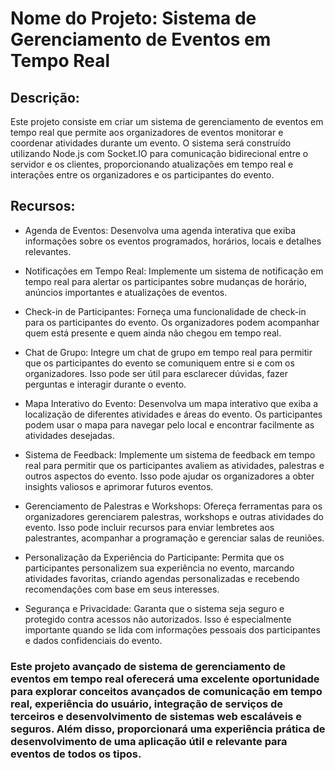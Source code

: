 # Nome do Projeto: Sistema de Gerenciamento de Eventos em Tempo Real

## Descrição:

Este projeto consiste em criar um sistema de gerenciamento de eventos em tempo real que permite aos organizadores de eventos monitorar e coordenar atividades durante um evento. O sistema será construído utilizando Node.js com Socket.IO para comunicação bidirecional entre o servidor e os clientes, proporcionando atualizações em tempo real e interações entre os organizadores e os participantes do evento.

## Recursos:

- Agenda de Eventos: Desenvolva uma agenda interativa que exiba informações sobre os eventos programados, horários, locais e detalhes relevantes.

- Notificações em Tempo Real: Implemente um sistema de notificação em tempo real para alertar os participantes sobre mudanças de horário, anúncios importantes e atualizações de eventos.

- Check-in de Participantes: Forneça uma funcionalidade de check-in para os participantes do evento. Os organizadores podem acompanhar quem está presente e quem ainda não chegou em tempo real.

- Chat de Grupo: Integre um chat de grupo em tempo real para permitir que os participantes do evento se comuniquem entre si e com os organizadores. Isso pode ser útil para esclarecer dúvidas, fazer perguntas e interagir durante o evento.

- Mapa Interativo do Evento: Desenvolva um mapa interativo que exiba a localização de diferentes atividades e áreas do evento. Os participantes podem usar o mapa para navegar pelo local e encontrar facilmente as atividades desejadas.

- Sistema de Feedback: Implemente um sistema de feedback em tempo real para permitir que os participantes avaliem as atividades, palestras e outros aspectos do evento. Isso pode ajudar os organizadores a obter insights valiosos e aprimorar futuros eventos.

- Gerenciamento de Palestras e Workshops: Ofereça ferramentas para os organizadores gerenciarem palestras, workshops e outras atividades do evento. Isso pode incluir recursos para enviar lembretes aos palestrantes, acompanhar a programação e gerenciar salas de reuniões.

- Personalização da Experiência do Participante: Permita que os participantes personalizem sua experiência no evento, marcando atividades favoritas, criando agendas personalizadas e recebendo recomendações com base em seus interesses.

- Segurança e Privacidade: Garanta que o sistema seja seguro e protegido contra acessos não autorizados. Isso é especialmente importante quando se lida com informações pessoais dos participantes e dados confidenciais do evento.

### Este projeto avançado de sistema de gerenciamento de eventos em tempo real oferecerá uma excelente oportunidade para explorar conceitos avançados de comunicação em tempo real, experiência do usuário, integração de serviços de terceiros e desenvolvimento de sistemas web escaláveis e seguros. Além disso, proporcionará uma experiência prática de desenvolvimento de uma aplicação útil e relevante para eventos de todos os tipos.
